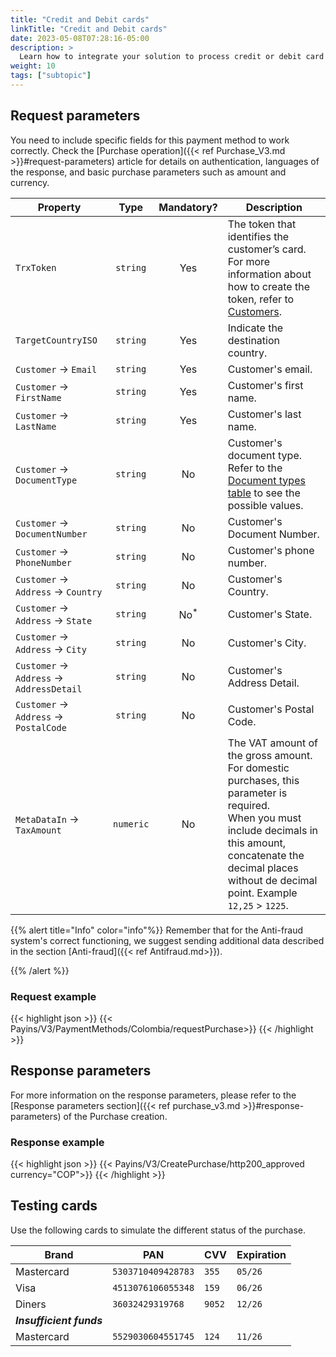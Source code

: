 ```yaml
---
title: "Credit and Debit cards"
linkTitle: "Credit and Debit cards"
date: 2023-05-08T07:28:16-05:00
description: >
  Learn how to integrate your solution to process credit or debit card payments.
weight: 10
tags: ["subtopic"]
---
```


## Request parameters
You need to include specific fields for this payment method to work correctly. Check the [Purchase operation]({{< ref Purchase_V3.md >}}#request-parameters) article for details on authentication, languages of the response, and basic purchase parameters such as amount and currency.

| Property | Type | Mandatory? | Description |
|---|:-:|:-:|---|
| `TrxToken` | `string` | Yes | The token that identifies the customer’s card.<br>For more information about how to create the token, refer to [Customers](/en/docs/purchase-workflow/customer-types.html). |
| `TargetCountryISO` | `string` | Yes | Indicate the destination country. |
| `Customer` → `Email` | `string` | Yes | Customer's email. |
| `Customer` → `FirstName` | `string` | Yes | Customer's first name. |
| `Customer` → `LastName` | `string` | Yes | Customer's last name. |
| `Customer` → `DocumentType` | `string` | No | Customer's document type.<br>Refer to the [Document types table](/en/docs/payment-methods/colombia.html#document-types) to see the possible values. |
| `Customer` → `DocumentNumber` | `string` | No | Customer's Document Number. |
| `Customer` → `PhoneNumber` | `string` | No | Customer's phone number. |
| `Customer` → `Address` → `Country` | `string` | No | Customer's Country. |
| `Customer` → `Address` → `State` | `string` | No<sup>*</sup> | Customer's State. |
| `Customer` → `Address` → `City` | `string` | No | Customer's City. |
| `Customer` → `Address` → `AddressDetail` | `string` | No | Customer's Address Detail. |
| `Customer` → `Address` → `PostalCode` | `string` | No | Customer's Postal Code. |
| `MetaDataIn` → `TaxAmount` | `numeric` | No | The VAT amount of the gross amount. For domestic purchases, this parameter is required.<br>When you must include decimals in this amount, concatenate the decimal places without de decimal point. Example `12,25` > `1225`. |

{{% alert title="Info" color="info"%}}
Remember that for the Anti-fraud system's correct functioning, we suggest sending additional data described in the section [Anti-fraud]({{< ref Antifraud.md>}}).

{{% /alert %}}

### Request example
{{< highlight json >}}
{{< Payins/V3/PaymentMethods/Colombia/requestPurchase>}}
{{< /highlight >}}

## Response parameters
For more information on the response parameters, please refer to the [Response parameters section]({{< ref purchase_v3.md >}}#response-parameters) of the Purchase creation.

### Response example

{{< highlight json >}}
{{< Payins/V3/CreatePurchase/http200_approved currency="COP">}}
{{< /highlight >}}

## Testing cards
Use the following cards to simulate the different status of the purchase.

| Brand | PAN | CVV | Expiration |
|---|---|---|---|
| Mastercard | `5303710409428783` | `355` | `05/26` |
| Visa | `4513076106055348` | `159` | `06/26` |
| Diners | `36032429319768` | `9052` | `12/26 `|
| ***Insufficient funds*** |  |  |  |
| Mastercard | `5529030604551745` | `124` | `11/26` |